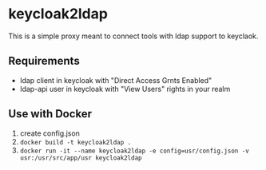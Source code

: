 # keycloak2ldap

This is a simple proxy meant to connect tools with ldap support to keyclaok.

## Requirements

- ldap client in keycloak with "Direct Access Grnts Enabled"
- ldap-api user in keycloak with "View Users" rights in your realm

## Use with Docker

1. create config.json 
2. `docker build -t keycloak2ldap .`
3. `docker run -it --name keycloak2ldap -e config=usr/config.json -v usr:/usr/src/app/usr keycloak2ldap`
